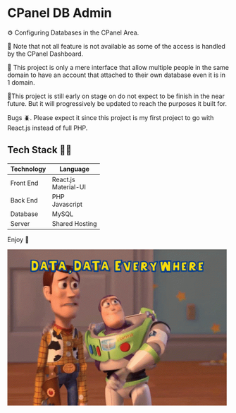# CPanel DB Admin 
⚙️ Configuring Databases in the CPanel Area. 

📝 Note that not all feature is not available as some of the access is handled by the CPanel Dashboard.

📲 This project is only a mere interface that allow multiple people in the same domain to have an account that attached to their own database even it is in 1 domain.

🐐This project is still early on stage on do not expect to be finish in the near future. But it will progressively be updated to reach the purposes it built for.

Bugs 🪲. Please expect it since this project is my first project to go with React.js instead of full PHP.

## Tech Stack 🧑‍💻
| Technology | Language |
| -------- | -------- |
| Front End | React.js <br>Material-UI
| Back End | PHP <br> Javascript |
| Database | MySQL |
| Server | Shared Hosting |

Enjoy 🥳

![alt text](image.png)

